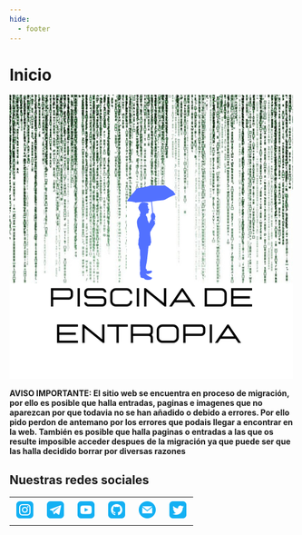 ```yaml
---
hide:
  - footer
---
```


# Inicio

![](./images/pisicina_de_entropia_logo.png)

**AVISO IMPORTANTE: El sitio web se encuentra en proceso de migración, por ello es posible que halla entradas, paginas e imagenes que no aparezcan por que todavia no se han añadido o debido a errores. Por ello pido perdon de antemano por los errores que podais llegar a encontrar en la web. También es posible que halla paginas o entradas a las que os resulte imposible acceder despues de la migración ya que puede ser que las halla decidido borrar por diversas razones** 

## Nuestras redes sociales

<table><tbody><tr><td><a href="https://instagram.com/piscinadeentropia_oficial"><img class="aligncenter" style="margin: 5px;" src="./images/social_icons/instagram_icon.png" alt="Instagram" width="30" height="30"></a></td><td><a href="https://t.me/piscinadeentropia"><img class="aligncenter" style="margin: 5px;" src="./images/social_icons/telegram_icon.png" alt="Telegram" width="30" height="30"></a></td><td><a href="https://www.youtube.com/@piscinadeentropia"><img class="aligncenter" style="margin: 5px;" src="./images/social_icons/youtube_icon.png" alt="YouTube" width="30" height="30"></a></td><td><a href="https://github.com/isaaker"><img class="aligncenter" style="margin: 5px;" src="./images/social_icons/github_icon.png" alt="Github" width="30" height="30"></a></td><td><a href="mailto:isaaker@piscinadeentropia.es"><img class="aligncenter" style="margin: 5px;" src="./images/social_icons/email_icon.png" alt="Mail" width="30" height="30"></a></td><td><a href="https://twitter.com/piscinaentropia"><img class="aligncenter" style="margin: 5px;" src="./images/social_icons/twitter_icon.png" alt="Twitter" width="30" height="30"></a></td></tr></tbody></table>
